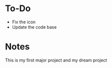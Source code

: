 # To-Do
 - Fix the icon
 - Update the code base
# Notes
This is my first major project and my dream project 
